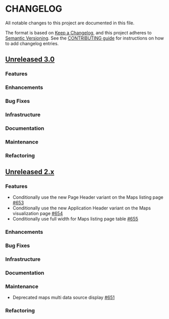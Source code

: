 # CHANGELOG
All notable changes to this project are documented in this file.

The format is based on [Keep a Changelog](https://keepachangelog.com/en/1.0.0/), and this project adheres to [Semantic Versioning](https://semver.org/spec/v2.0.0.html). See the [CONTRIBUTING guide](./CONTRIBUTING.md#Changelog) for instructions on how to add changelog entries.

## [Unreleased 3.0](https://github.com/opensearch-project/dashboards-maps/compare/2.x...HEAD)
### Features
### Enhancements
### Bug Fixes
### Infrastructure
### Documentation
### Maintenance
### Refactoring

## [Unreleased 2.x](https://github.com/opensearch-project/dashboards-maps/compare/2.16...2.x)
### Features
* Conditionally use the new Page Header variant on the Maps listing page [#653](https://github.com/opensearch-project/dashboards-maps/pull/653)
* Conditionally use the new Application Header variant on the Maps visualization page [#654](https://github.com/opensearch-project/dashboards-maps/pull/654)
* Conditionally use full width for Maps listing page table [#655](https://github.com/opensearch-project/dashboards-maps/pull/655)
### Enhancements
### Bug Fixes
### Infrastructure
### Documentation
### Maintenance
* Deprecated maps multi data source display [#651](https://github.com/opensearch-project/dashboards-maps/pull/651)
### Refactoring
